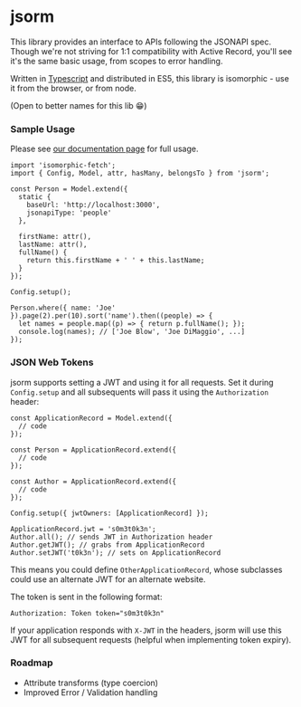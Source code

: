 # jsorm

This library provides an interface to APIs following the JSONAPI spec. Though we're not striving for 1:1 compatibility with Active Record, you'll see it's the same basic usage, from scopes to error handling.

Written in [Typescript](https://www.typescriptlang.org) and distributed in ES5, this library is isomorphic - use it from the browser, or from node.

(Open to better names for this lib :grin:)

### Sample Usage

Please see [our documentation page](https://jsonapi-suite.github.io/jsorm/) for full usage.

```es6
import 'isomorphic-fetch';
import { Config, Model, attr, hasMany, belongsTo } from 'jsorm';

const Person = Model.extend({
  static {
    baseUrl: 'http://localhost:3000',
    jsonapiType: 'people'
  },

  firstName: attr(),
  lastName: attr(),
  fullName() {
    return this.firstName + ' ' + this.lastName;
  }
});

Config.setup();

Person.where({ name: 'Joe' }).page(2).per(10).sort('name').then((people) => {
  let names = people.map((p) => { return p.fullName(); });
  console.log(names); // ['Joe Blow', 'Joe DiMaggio', ...]
});
```

### JSON Web Tokens

jsorm supports setting a JWT and using it for all requests. Set it
during `Config.setup` and all subsequents will pass it using the
`Authorization` header:

```es6
const ApplicationRecord = Model.extend({
  // code
});

const Person = ApplicationRecord.extend({
  // code
});

const Author = ApplicationRecord.extend({
  // code
});

Config.setup({ jwtOwners: [ApplicationRecord] });

ApplicationRecord.jwt = 's0m3t0k3n';
Author.all(); // sends JWT in Authorization header
Author.getJWT(); // grabs from ApplicationRecord
Author.setJWT('t0k3n'); // sets on ApplicationRecord
```

This means you could define `OtherApplicationRecord`, whose
subclasses could use an alternate JWT for an alternate website.

The token is sent in the following format:

```
Authorization: Token token="s0m3t0k3n"
```

If your application responds with `X-JWT` in the headers, jsorm will
use this JWT for all subsequent requests (helpful when
implementing token expiry).

### Roadmap

* Attribute transforms (type coercion)
* Improved Error / Validation handling
